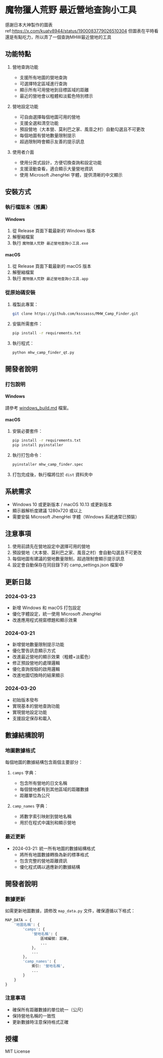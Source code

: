 # 魔物獵人荒野 最近營地查詢小工具

感謝日本大神製作的圖表
ref:https://x.com/kuaty8944/status/1900083779026510304
但圖表在平時看還是有點吃力，所以弄了一個查詢MHW最近營地的工具

## 功能特點

1. 營地查詢功能
   - 支援所有地圖的營地查詢
   - 可選擇特定區域進行查詢
   - 顯示所有可用營地到目標區域的距離
   - 最近的營地會以粗體和淡藍色特別標示

2. 營地設定功能
   - 可自由選擇每個地圖可用的營地
   - 支援全選和清空功能
   - 預設營地（大本營、莫利巴之家、風音之村）自動勾選且不可更改
   - 每個地圖有營地數量限制提示
   - 超過限制時會顯示友善的提示訊息

3. 使用者介面
   - 使用分頁式設計，方便切換查詢和設定功能
   - 支援滾動查看，適合顯示大量營地資訊
   - 使用 Microsoft JhengHei 字體，提供清晰的中文顯示

## 安裝方式

### 執行檔版本（推薦）

#### Windows
1. 從 Release 頁面下載最新的 Windows 版本
2. 解壓縮檔案
3. 執行 `魔物獵人荒野 最近營地查詢小工具.exe`

#### macOS
1. 從 Release 頁面下載最新的 macOS 版本
2. 解壓縮檔案
3. 執行 `魔物獵人荒野 最近營地查詢小工具.app`

### 從原始碼安裝

1. 複製此專案：
   ```bash
   git clone https://github.com/ksssasss/MHW_Camp_Finder.git
   ```

2. 安裝所需套件：
   ```bash
   pip install -r requirements.txt
   ```

3. 執行程式：
   ```bash
   python mhw_camp_finder_qt.py
   ```

## 開發者說明

### 打包說明

#### Windows
請參考 [windows_build.md](windows_build.md) 檔案。

#### macOS
1. 安裝必要套件：
   ```bash
   pip install -r requirements.txt
   pip install pyinstaller
   ```

2. 執行打包命令：
   ```bash
   pyinstaller mhw_camp_finder.spec
   ```

3. 打包完成後，執行檔將位於 `dist` 資料夾中

## 系統需求

- Windows 10 或更新版本 / macOS 10.13 或更新版本
- 顯示器解析度建議 1280x720 或以上
- 需要安裝 Microsoft JhengHei 字體（Windows 系統通常已預裝）

## 注意事項

1. 使用前請先在營地設定中選擇可用的營地
2. 預設營地（大本營、莫利巴之家、風音之村）會自動勾選且不可更改
3. 每個地圖有建議的營地數量限制，超過限制會顯示提示訊息
4. 設定會自動保存在同目錄下的 camp_settings.json 檔案中

## 更新日誌

### 2024-03-23
- 新增 Windows 和 macOS 打包設定
- 優化字體設定，統一使用 Microsoft JhengHei
- 改進應用程式視窗標題和顯示效果

### 2024-03-21
- 新增營地數量限制提示功能
- 優化警告訊息顯示方式
- 改進最近營地的顯示效果（粗體+淡藍色）
- 修正預設營地的處理邏輯
- 優化查詢按鈕的啟用邏輯
- 改進地圖切換時的結果顯示

### 2024-03-20
- 初始版本發布
- 實現基本的營地查詢功能
- 實現營地設定功能
- 支援設定保存和載入

## 數據結構說明

### 地圖數據格式

每個地圖的數據結構包含兩個主要部分：

1. `camps` 字典：
   - 包含所有營地的日文名稱
   - 每個營地都有到其他區域的距離數據
   - 距離單位為公尺

2. `camp_names` 字典：
   - 將數字索引映射到營地名稱
   - 用於在程式中識別和顯示營地

### 最近更新

- 2024-03-21: 統一所有地圖的數據結構格式
  - 將所有地圖數據轉換為新的標準格式
  - 包含完整的營地距離資訊
  - 優化程式碼以適應新的數據結構

## 開發者說明

### 數據更新

如需更新地圖數據，請修改 `map_data.py` 文件，確保遵循以下格式：

```python
MAP_DATA = {
    '地圖名稱': {
        'camps': {
            '營地名稱': {
                區域編號: 距離,
                ...
            },
            ...
        },
        'camp_names': {
            索引: '營地名稱',
            ...
        }
    }
}
```

### 注意事項

- 確保所有距離數據的單位統一（公尺）
- 保持營地名稱的一致性
- 更新數據時注意保持格式正確

## 授權

MIT License 